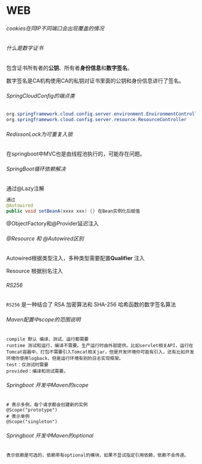 # WEB

###### cookies在同IP不同端口会出现覆盖的情况

###### 什么是数字证书

​	包含证书所有者的**公钥**、所有者**身份信息**和**数字签名**。

​	数字签名是CA机构使用CA的私钥对证书里面的公钥和身份信息进行了签名。

###### SpringCloudConfig的端点类

```java
org.springframework.cloud.config.server.environment.EnvironmentController
org.springframework.cloud.config.server.resource.ResourceController
```

###### RedissonLock为可重复入锁

在springboot中MVC也是由线程池执行的，可能存在问题。

###### SpringBoot循环依赖解决

通过@Lazy注解

```java
通过
@Autowired
public void setBeanA(xxxx xxx) {} 在Bean实例化后赋值
```

@ObjectFactory和@Provider延迟注入

###### @Resource 和 @Autowired区别

Autowired根据类型注入，多种类型需要配置**Qualifier** 注入

Resource 根据别名注入

###### RS256

`RS256` 是一种结合了 RSA 加密算法和 SHA-256 哈希函数的数字签名算法

###### Maven配置中scope的范围说明

```
compile 默认 编译、测试、运行都需要
runtime 测试和运行，编译不需要。生产运行时由外部提供。比如servlet相关API，运行在Tomcat容器中，打包不需要引入Tomcat相关jar，但是开发环境你可能有引入，还有比如开发环境你使用logback，但是运行环境有别的日志实现框架。
test：仅测试时需要
provided：编译和测试需要。
```

###### Springboot 开发中Maven的scope

```
# 表示多例，每个请求都会创建新的实例
@Scope("prototype")
# 表示单例
@Scope("singleton")
```

###### Springboot 开发中Maven的optional

```
表示依赖是可选的，依赖带有optional的模块，如果不显试指定引用依赖，依赖不会传递。
```
